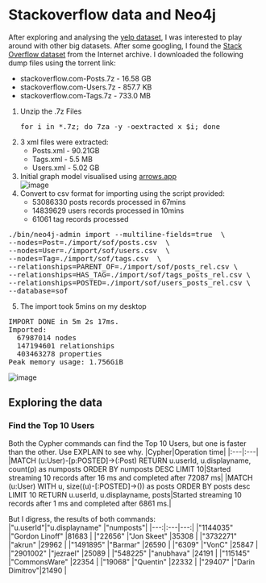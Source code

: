 # Stackoverflow data and Neo4j
After exploring and analysing the [yelp dataset](https://www.yelp.com/dataset), I was interested to play around with other big datasets. After some googling, I found the [Stack Overflow dataset](https://archive.org/details/stackexchange) from the Internet archive.
I downloaded the following dump files using the torrent link:  
- stackoverflow.com-Posts.7z	- 16.58 GB
- stackoverflow.com-Users.7z	- 857.7 KB
- stackoverflow.com-Tags.7z	- 733.0 MB

1. Unzip the .7z Files
	<pre>for i in *.7z; do 7za -y -oextracted x $i; done</pre>
2. 3 xml files were extracted:
	- Posts.xml	- 90.21GB
	- Tags.xml	- 5.5 MB
	- Users.xml	- 5.02 GB
3. Initial graph model visualised using [arrows.app](https://arrows.app/)  
![image](https://user-images.githubusercontent.com/830693/129159808-fda852b0-8fc0-4b7d-a122-054770498866.png)
4. Convert to csv format for importing using the script provided:
	- 53086330 posts records processed in 67mins
	- 14839629 users records processed in 10mins
	- 61061 tag records processed

	
<pre>./bin/neo4j-admin import --multiline-fields=true  \
--nodes=Post=./import/sof/posts.csv  \
--nodes=User=./import/sof/users.csv  \
--nodes=Tag=./import/sof/tags.csv  \
--relationships=PARENT_OF=./import/sof/posts_rel.csv \
--relationships=HAS_TAG=./import/sof/tags_posts_rel.csv \
--relationships=POSTED=./import/sof/users_posts_rel.csv \
--database=sof
</pre>
  
5. The import took 5mins on my desktop
<pre>IMPORT DONE in 5m 2s 17ms. 
Imported:
  67987014 nodes
  147194601 relationships
  403463278 properties
Peak memory usage: 1.756GiB</pre>
![image](https://user-images.githubusercontent.com/830693/129184861-ffa84c61-98c6-4aee-a786-a4c871d04acd.png)

## Exploring the data
### Find the Top 10 Users
Both the Cypher commands can find the Top 10 Users, but one is faster than the other. Use EXPLAIN to see why.
|Cypher|Operation time|
|:---|:---|
|MATCH (u:User)-[p:POSTED]->(:Post) RETURN u.userId, u.displayname, count(p) as numposts ORDER BY numposts DESC LIMIT 10|Started streaming 10 records after 16 ms and completed after 72087 ms|
|MATCH (u:User) WITH u, size((u)-[:POSTED]->()) as posts ORDER BY posts desc LIMIT 10 RETURN u.userId, u.displayname, posts|Started streaming 10 records after 1 ms and completed after 6861 ms.|  

But I digress, the results of both commands:  
|"u.userId"|"u.displayname" |"numposts"|
|---:|:---|---:|
|"1144035" |"Gordon Linoff" |81683     |
|"22656"   |"Jon Skeet"     |35308     |
|"3732271" |"akrun"         |29962     |
|"1491895" |"Barmar"        |26590     |
|"6309"    |"VonC"          |25847     |
|"2901002" |"jezrael"       |25089     |
|"548225"  |"anubhava"      |24191     |
|"115145"  |"CommonsWare"   |22354     |
|"19068"   |"Quentin"       |22332     |
|"29407"   |"Darin Dimitrov"|21490     |

